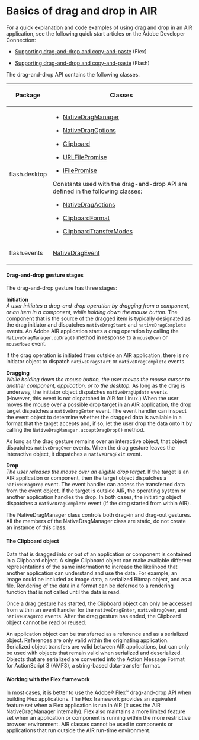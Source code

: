 # Basics of drag and drop in AIR

For a quick explanation and code examples of using drag and drop in an AIR
application, see the following quick start articles on the Adobe Developer
Connection:

- [Supporting drag-and-drop and copy-and-paste](https://web.archive.org/web/20150221112531/http://www.adobe.com/devnet/air/flex/quickstart/articles/scrappy_copy_paste.html)
  (Flex)

- [Supporting drag-and-drop and copy-and-paste](https://web.archive.org/web/20150221035757/http://www.adobe.com/devnet/air/flash/quickstart/articles/scrappy_copy_paste.html)
  (Flash)

The drag-and-drop API contains the following classes.

<table>
<thead>
    <tr>
        <th><p>Package</p></th>
        <th><p>Classes</p></th>
    </tr>
</thead>
<tbody>
    <tr>
        <td><p>flash.desktop</p></td>
        <td>
            <div>
                <ul class="incremental">
                    <li><p><a href="https://help.adobe.com/en_US/FlashPlatform/reference/actionscript/3/flash/desktop/NativeDragManager.html">NativeDragManager</a></p></li>
                    <li><p><a href="https://help.adobe.com/en_US/FlashPlatform/reference/actionscript/3/flash/desktop/NativeDragOptions.html">NativeDragOptions</a></p></li>
                    <li><p><a href="https://help.adobe.com/en_US/FlashPlatform/reference/actionscript/3/flash/desktop/Clipboard.html">Clipboard</a></p></li>
                    <li><p><a href="https://help.adobe.com/en_US/FlashPlatform/reference/actionscript/3/air/desktop/URLFilePromise.html">URLFilePromise</a></p></li>
                    <li><p><a href="https://help.adobe.com/en_US/FlashPlatform/reference/actionscript/3/flash/desktop/IFilePromise.html">IFilePromise</a></p></li>
                </ul>
            </div>
            <p>Constants used with the drag-and-drop API are defined in the
            following classes:</p>
            <div>
                <ul class="incremental">
                    <li><p><a href="https://help.adobe.com/en_US/FlashPlatform/reference/actionscript/3/flash/desktop/NativeDragActions.html">NativeDragActions</a></p></li>
                    <li><p><a href="https://help.adobe.com/en_US/FlashPlatform/reference/actionscript/3/flash/desktop/ClipboardFormats.html">ClipboardFormat</a></p></li>
                    <li><p><a href="https://help.adobe.com/en_US/FlashPlatform/reference/actionscript/3/flash/desktop/ClipboardTransferMode.html">ClipboardTransferModes</a></p></li>
                </ul>
            </div>
        </td>
    </tr>
    <tr>
        <td><p>flash.events</p></td>
        <td>
            <p><a href="https://help.adobe.com/en_US/FlashPlatform/reference/actionscript/3/flash/events/NativeDragEvent.html">NativeDragEvent</a></p>
        </td>
    </tr>
</tbody>
</table>

#### Drag-and-drop gesture stages

The drag-and-drop gesture has three stages:

**Initiation**  
_A user initiates a drag-and-drop operation by dragging from a component, or an
item in a component, while holding down the mouse button._ The component that is
the source of the dragged item is typically designated as the drag initiator and
dispatches `nativeDragStart` and `nativeDragComplete` events. An Adobe AIR
application starts a drag operation by calling the `NativeDragManager.doDrag()`
method in response to a `mouseDown` or `mouseMove` event.

If the drag operation is initiated from outside an AIR application, there is no
initiator object to dispatch `nativeDragStart` or `nativeDragComplete` events.

**Dragging**  
_While holding down the mouse button, the user moves the mouse cursor to another
component, application, or to the desktop._ As long as the drag is underway, the
initiator object dispatches `nativeDragUpdate` events. (However, this event is
not dispatched in AIR for Linux.) When the user moves the mouse over a possible
drop target in an AIR application, the drop target dispatches a
`nativeDragEnter` event. The event handler can inspect the event object to
determine whether the dragged data is available in a format that the target
accepts and, if so, let the user drop the data onto it by calling the
`NativeDragManager.acceptDragDrop()` method.

As long as the drag gesture remains over an interactive object, that object
dispatches `nativeDragOver` events. When the drag gesture leaves the interactive
object, it dispatches a `nativeDragExit` event.

**Drop**  
_The user releases the mouse over an eligible drop target._ If the target is an
AIR application or component, then the target object dispatches a
`nativeDragDrop` event. The event handler can access the transferred data from
the event object. If the target is outside AIR, the operating system or another
application handles the drop. In both cases, the initiating object dispatches a
`nativeDragComplete` event (if the drag started from within AIR).

The NativeDragManager class controls both drag-in and drag-out gestures. All the
members of the NativeDragManager class are static, do not create an instance of
this class.

#### The Clipboard object

Data that is dragged into or out of an application or component is contained in
a Clipboard object. A single Clipboard object can make available different
representations of the same information to increase the likelihood that another
application can understand and use the data. For example, an image could be
included as image data, a serialized Bitmap object, and as a file. Rendering of
the data in a format can be deferred to a rendering function that is not called
until the data is read.

Once a drag gesture has started, the Clipboard object can only be accessed from
within an event handler for the `nativeDragEnter`, `nativeDragOver`, and
`nativeDragDrop` events. After the drag gesture has ended, the Clipboard object
cannot be read or reused.

An application object can be transferred as a reference and as a serialized
object. References are only valid within the originating application. Serialized
object transfers are valid between AIR applications, but can only be used with
objects that remain valid when serialized and deserialized. Objects that are
serialized are converted into the Action Message Format for ActionScript 3
(AMF3), a string-based data-transfer format.

#### Working with the Flex framework

In most cases, it is better to use the Adobe® Flex™ drag-and-drop API when
building Flex applications. The Flex framework provides an equivalent feature
set when a Flex application is run in AIR (it uses the AIR NativeDragManager
internally). Flex also maintains a more limited feature set when an application
or component is running within the more restrictive browser environment. AIR
classes cannot be used in components or applications that run outside the AIR
run-time environment.
